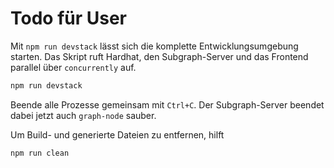 # Todo für User

Mit `npm run devstack` lässt sich die komplette Entwicklungsumgebung starten. Das Skript ruft Hardhat, den Subgraph-Server und das Frontend parallel über `concurrently` auf.

```bash
npm run devstack
```

Beende alle Prozesse gemeinsam mit `Ctrl+C`.
Der Subgraph-Server beendet dabei jetzt auch `graph-node` sauber.

Um Build- und generierte Dateien zu entfernen, hilft
```bash
npm run clean
```

